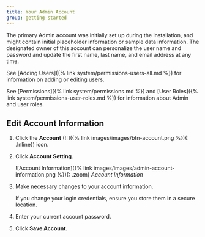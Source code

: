 ```yaml
---
title: Your Admin Account
group: getting-started
---
```


The primary Admin account was initially set up during the installation, and might contain initial placeholder information or sample data information. The designated owner of this account can personalize the user name and password and update the first name, last name, and email address at any time.

See [Adding Users]({% link system/permissions-users-all.md %}) for information on adding or editing users.

See [Permissions]({% link system/permissions.md %}) and [User Roles]({% link system/permissions-user-roles.md %}) for information about Admin and user roles.

## Edit Account Information

1. Click the **Account** (![]({% link images/images/btn-account.png %}){: .Inline}) icon.

1. Click **Account Setting**.

   ![Account Information]({% link images/images/admin-account-information.png %}){: .zoom}
   _Account Information_

1. Make necessary changes to your account information.

   If you change your login credentials, ensure you store them in a secure location.

1. Enter your current account password.

1. Click **Save Account**.

